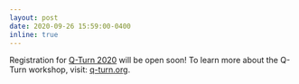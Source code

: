 ```yaml
---
layout: post
date: 2020-09-26 15:59:00-0400
inline: true
---
```


Registration for <a href="https://www.q-turn.org/">Q-Turn 2020</a> will be open soon! To learn more about the Q-Turn workshop, visit: <a href="https://www.q-turn.org/">q-turn.org</a>.



